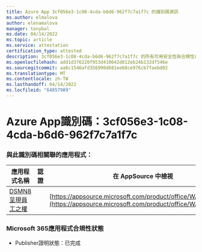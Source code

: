 ```yaml
---
title: Azure App 3cf056e3-1c08-4cda-b6d6-962f7c7a1f7c 的識別碼資訊
ms.author: elmalova
author: elenamalova
manager: tonybal
ms.date: 04/14/2022
ms.topic: article
ms.service: attestation
certification_type: attested
description: 3cf056e3-1c08-4cda-b6d6-962f7c7a1f7c 的所有可用安全性與合規性資訊。
ms.openlocfilehash: add1d376220f953d410642d812eb24b132df546e
ms.sourcegitcommit: aa6c1546afd356990d681ee68ce976cb7faebd02
ms.translationtype: MT
ms.contentlocale: zh-TW
ms.lasthandoff: 04/14/2022
ms.locfileid: "64857989"
---
```

# <a name="azure-app-id-3cf056e3-1c08-4cda-b6d6-962f7c7a1f7c"></a>Azure App識別碼：3cf056e3-1c08-4cda-b6d6-962f7c7a1f7c


### <a name="apps-associated-with-this-id"></a>與此識別碼相關聯的應用程式：
| **應用程式名稱** | **認證** | **在 AppSource 中檢視** |
|--------------|---------------|-----------------------|
| [DSMN8 呈現員工之權](../forward/WA200003677.md) |  | [https://appsource.microsoft.com/product/office/WA200003677](https://appsource.microsoft.com/product/office/WA200003677) |

### <a name="microsoft-365-app-compliance-status"></a>Microsoft 365應用程式合規性狀態
- Publisher證明狀態：已完成
